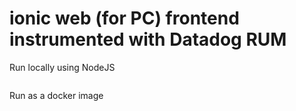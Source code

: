 # ionic web (for PC) frontend instrumented with Datadog RUM

Run locally using NodeJS

```bash
```

Run as a docker image

```bash
```
